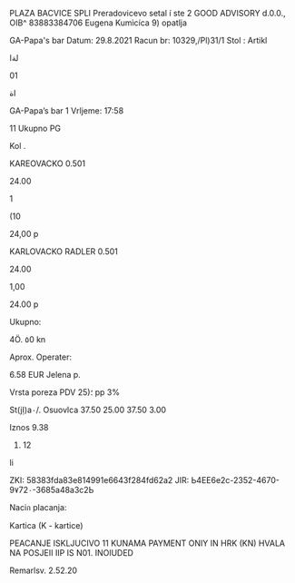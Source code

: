 PLAZA BACVICE SPLI
Preradovicevo setal í ste 2
GOOD ADVISORY d.0.0.,  ΟΙΒ^  83883384706
Eugena  Kumìcíca  9)  opatlja

GA-Papa's  bar
Datum:  29.8.2021
Racun  br:  10329,/Pl)31/1
Stol :
Artikl

 لةا

01

اة

GA-Papa’s  bar  1
Vrljeme:  17:58

11
Ukupno  PG

Kol .

KAREOVACKO  0.501

24.00

1

(10

24,00  p

KARLOVACKO  RADLER  0.501

24.00

1,00

24.00  p

Ukupno:

4Ö.  ٥0  kn

Aprox.
Operater:

6.58  EUR
Jelena  p.

Vrsta  poreza
PDV  25)؛
pp  3%

St(jỊ)a٠/.  Osuovlca
37.50
25.00
37.50
3.00

Iznos
9.38
1. 12

li

ZKI: 58383fda83e814991e6643f284fd62a2
JIR:  Ь4ЕЕ6е2с-2352-4670-9٧72٠-3685а48аЗс2Ь

Naciก  placanja:

Kartica (K - kartice)

PEACANJE ISKLJUCIVO 11  KUNAMA
PAYMENT ONIY  IN HRK (KN)
HVALA NA POSJEII
IIP IS N01. INOlUDED

Remarlsv. 2.52.20

